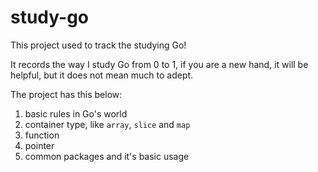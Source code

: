 # study-go

This project used to track the studying Go!

It records the way I study Go from 0 to 1, if you are a 
new hand, it will be helpful, but it does not mean much to adept.

The project has this below:

1. basic rules in Go's world
2. container type, like `array`, `slice` and  `map`
3. function
4. pointer
5. common packages and it's basic usage 
